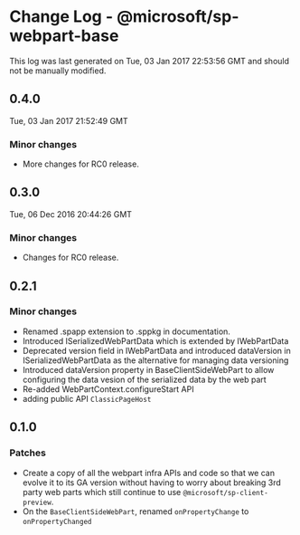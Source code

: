 # Change Log - @microsoft/sp-webpart-base

This log was last generated on Tue, 03 Jan 2017 22:53:56 GMT and should not be manually modified.

## 0.4.0
Tue, 03 Jan 2017 21:52:49 GMT

### Minor changes

- More changes for RC0 release.

## 0.3.0
Tue, 06 Dec 2016 20:44:26 GMT

### Minor changes

- Changes for RC0 release.

## 0.2.1

### Minor changes

- Renamed .spapp extension to .sppkg in documentation.
- Introduced ISerializedWebPartData which is extended by IWebPartData
- Deprecated version field in IWebPartData and introduced dataVersion in ISerializedWebPartData as the alternative for managing data versioning
- Introduced dataVersion property in BaseClientSideWebPart to allow configuring the data vesion of the serialized data by the web part
- Re-added WebPartContext.configureStart API
- adding public API `ClassicPageHost`

## 0.1.0

### Patches

- Create a copy of all the webpart infra APIs and code so that we can evolve it to its GA version without having to worry about breaking 3rd party web parts which still continue to use `@microsoft/sp-client-preview`.
- On the `BaseClientSideWebPart`, renamed `onPropertyChange` to `onPropertyChanged`

